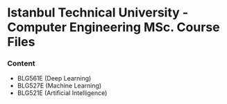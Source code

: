 # Istanbul Technical University - Computer Engineering MSc. Course Files

### Content
- BLG561E (Deep Learning)
- BLG527E (Machine Learning)
- BLG521E (Artificial Intelligence)